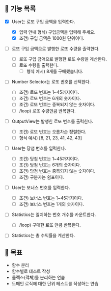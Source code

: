 ## 🚀 기능 목록

- [x] User는 로또 구입 금액을 입력한다.

  - [x] 입력 안내 형식) 구입금액을 입력해 주세요.
  - [x] 조건) 구입 금액은 1000원 단위이다.

- [ ] 로또 구입 금액으로 발행한 로또 수량을 출력한다.

  - [ ] 로또 구입 금액으로 발행한 로또 수량을 계산한다.
  - [ ] 로또 수량을 출력한다.
    - [ ] 형식 예시) 8개를 구매했습니다.

- [ ] Number Selector는 로또 번호를 선택한다.

  - [ ] 조건) 로또 번호는 1~45까지이다.
  - [ ] 조건) 로또 번호는 6개의 숫자이다.
  - [ ] 조건) 로또 번호는 중복되지 않는 숫자이다.
  - [ ] /loop) 로또 수량만큼 반복한다.

- [ ] OutputView는 발행한 로또 번호를 출력한다.

  - [ ] 조건) 로또 번호는 오름차순 정렬한다.
  - [ ] 형식 예시) [8, 21, 23, 41, 42, 43]

- [ ] User는 당첨 번호를 입력한다.

  - [ ] 조건) 당첨 번호는 1~45까지이다.
  - [ ] 조건) 당첨 번호는 6개의 숫자이다.
  - [ ] 조건) 당첨 번호는 중복되지 않는 숫자이다.
  - [ ] 조건) 구분자는 쉼표이다.

- [ ] User는 보너스 번호를 입력한다.

  - [ ] 조건) 보너스 번호는 1~45까지이다.
  - [ ] 조건) 보너스 번호는 1개의 숫자이다.

- [ ] Statistics는 일치하는 번호 개수를 카운트한다.

  - [ ] /loop) 구매한 로또 만큼 반복한다.

- [ ] Statistics는 총 수익률을 계산한다.

## 📌 목표

- 함수 분리
- 함수별로 테스트 작성
- 클랙스(객체)를 분리하는 연습
- 도메인 로직에 대한 단위 테스트를 작성하는 연습
